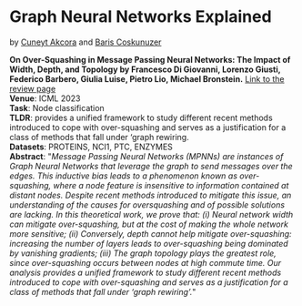 # Graph Neural Networks Explained<br>
by [Cuneyt Akcora](https://cakcora.github.io/) and [Baris Coskunuzer](https://personal.utdallas.edu/~coskunuz/)


**On Over-Squashing in Message Passing Neural Networks: The Impact of Width, Depth, and Topology by Francesco Di Giovanni, Lorenzo Giusti, Federico Barbero, Giulia Luise, Pietro Lio, Michael Bronstein.** [Link to the review page](reviews/overSquashing.md)<br>
**Venue**: ICML 2023<br>
**Task**: Node classification<br>
**TLDR**: provides a unified framework to study different recent methods introduced to cope with over-squashing and serves as a justification for a class of methods that fall under ‘graph rewiring.<br>
**Datasets**: PROTEINS, NCI1, PTC, ENZYMES<br> 
**Abstract**: "_Message Passing Neural Networks (MPNNs) are instances of Graph Neural Networks that leverage the graph to send messages over the edges. This inductive bias leads to a phenomenon known
as over-squashing, where a node feature is insensitive to information contained at distant nodes. Despite recent methods introduced to mitigate this issue, an understanding of the causes for oversquashing and of possible solutions are lacking. In this theoretical work, we prove that: (i) Neural network width can mitigate over-squashing, but at the cost of making the whole network more sensitive; (ii) Conversely, depth cannot help mitigate over-squashing: increasing the number of layers leads to over-squashing being dominated by vanishing gradients; (iii) The graph topology plays the greatest role, since over-squashing occurs between nodes at high commute time. Our analysis provides a unified framework to study different recent methods introduced to cope with over-squashing and serves as a justification for a class of methods that fall under ‘graph rewiring’._"

